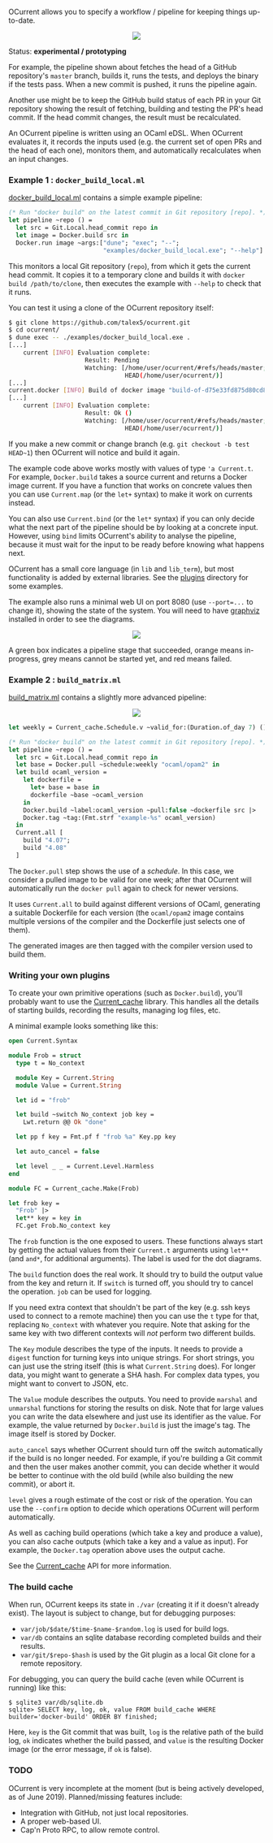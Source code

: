 OCurrent allows you to specify a workflow / pipeline for keeping things up-to-date.

<p align='center'>
  <img src="./doc/gated-deploy.svg"/>
</p>

Status: **experimental / prototyping**

For example, the pipeline shown about fetches the head of a GitHub repository's
`master` branch, builds it, runs the tests, and deploys the binary if the tests
pass. When a new commit is pushed, it runs the pipeline again.

Another use might be to keep the GitHub build status of each PR in your Git
repository showing the result of fetching, building and testing the PR's head
commit. If the head commit changes, the result must be recalculated.

An OCurrent pipeline is written using an OCaml eDSL. When OCurrent evaluates it,
it records the inputs used (e.g. the current set of open PRs and the head of each
one), monitors them, and automatically recalculates when an input changes.

### Example 1 : `docker_build_local.ml`

[docker_build_local.ml][] contains a simple example pipeline:

```ocaml
(* Run "docker build" on the latest commit in Git repository [repo]. *)
let pipeline ~repo () =
  let src = Git.Local.head_commit repo in
  let image = Docker.build src in
  Docker.run image ~args:["dune"; "exec"; "--";
                          "examples/docker_build_local.exe"; "--help"]
```

This monitors a local Git repository (`repo`), from which it gets the current head commit.
It copies it to a temporary clone and builds it with `docker build /path/to/clone`, then
executes the example with `--help` to check that it runs.

You can test it using a clone of the OCurrent repository itself:

```bash
$ git clone https://github.com/talex5/ocurrent.git
$ cd ocurrent/
$ dune exec -- ./examples/docker_build_local.exe .
[...]
    current [INFO] Evaluation complete:
                     Result: Pending
                     Watching: [/home/user/ocurrent/#refs/heads/master;
                                HEAD(/home/user/ocurrent/)]
[...]
current.docker [INFO] Build of docker image "build-of-d75e33fd875d80cd8e0cddf83904dd6d7aea12d3" succeeded
[...]
    current [INFO] Evaluation complete:
                     Result: Ok ()
                     Watching: [/home/user/ocurrent/#refs/heads/master;
                                HEAD(/home/user/ocurrent/)]
```

If you make a new commit or change branch (e.g. `git checkout -b test HEAD~1`) then OCurrent will
notice and build it again.

The example code above works mostly with values of type `'a Current.t`.
For example, `Docker.build` takes a source current and returns a Docker image current.
If you have a function that works on concrete values then you can use `Current.map`
(or the `let+` syntax) to make it work on currents instead.

You can also use `Current.bind` (or the `let*` syntax) if you can only decide
what the next part of the pipeline should be by looking at a concrete input.
However, using `bind` limits OCurrent's ability to analyse the pipeline,
because it must wait for the input to be ready before knowing what happens
next.

OCurrent has a small core language (in `lib` and `lib_term`), but most
functionality is added by external libraries. See the [plugins][] directory for
some examples.

The example also runs a minimal web UI on port 8080 (use `--port=...` to change it),
showing the state of the system. You will need to have [graphviz][] installed in order
to see the diagrams.

<p align='center'>
  <img src="./doc/example1.svg"/>
</p>

A green box indicates a pipeline stage that succeeded, orange means
in-progress, grey means cannot be started yet, and red means failed.

### Example 2 : `build_matrix.ml`

[build_matrix.ml][] contains a slightly more advanced pipeline:

<p align='center'>
  <img src="./doc/example2.svg"/>
</p>

```ocaml
let weekly = Current_cache.Schedule.v ~valid_for:(Duration.of_day 7) ()

(* Run "docker build" on the latest commit in Git repository [repo]. *)
let pipeline ~repo () =
  let src = Git.Local.head_commit repo in
  let base = Docker.pull ~schedule:weekly "ocaml/opam2" in
  let build ocaml_version =
    let dockerfile =
      let+ base = base in
      dockerfile ~base ~ocaml_version
    in
    Docker.build ~label:ocaml_version ~pull:false ~dockerfile src |>
    Docker.tag ~tag:(Fmt.strf "example-%s" ocaml_version)
  in
  Current.all [
    build "4.07";
    build "4.08"
  ]
```

The `Docker.pull` step shows the use of a *schedule*. In this case, we consider
a pulled image to be valid for one week; after that OCurrent will automatically
run the `docker pull` again to check for newer versions.

It uses `Current.all` to build against different versions of OCaml, generating
a suitable Dockerfile for each version (the `ocaml/opam2` image contains multiple
versions of the compiler and the Dockerfile just selects one of them).

The generated images are then tagged with the compiler version used to build them.

### Writing your own plugins

To create your own primitive operations (such as `Docker.build`), you'll probably want to use the [Current_cache][] library.
This handles all the details of starting builds, recording the results, managing log files, etc.

A minimal example looks something like this:

```ocaml
open Current.Syntax

module Frob = struct
  type t = No_context

  module Key = Current.String
  module Value = Current.String

  let id = "frob"

  let build ~switch No_context job key =
    Lwt.return @@ Ok "done"

  let pp f key = Fmt.pf f "frob %a" Key.pp key

  let auto_cancel = false

  let level _ _ = Current.Level.Harmless
end

module FC = Current_cache.Make(Frob)

let frob key =
  "Frob" |>
  let** key = key in
  FC.get Frob.No_context key
```

The `frob` function is the one exposed to users.
These functions always start by getting the actual values
from their `Current.t` arguments using `let**` (and `and*`, for additional arguments).
The label is used for the dot diagrams.

The `build` function does the real work.
It should try to build the output value from the key and return it.
If `switch` is turned off, you should try to cancel the operation.
`job` can be used for logging.

If you need extra context that shouldn't be part of the key
(e.g. ssh keys used to connect to a remote machine)
then you can use the `t` type for that, replacing `No_context` with whatever you require.
Note that asking for the same key with two different contexts will *not* perform two different builds.

The `Key` module describes the type of the inputs.
It needs to provide a `digest` function for turning keys into unique strings.
For short strings, you can just use the string itself (this is what `Current.String` does).
For longer data, you might want to generate a SHA hash.
For complex data types, you might want to convert to JSON, etc.

The `Value` module describes the outputs.
You need to provide `marshal` and `unmarshal` functions for storing the results on disk.
Note that for large values you can write the data elsewhere and just use its identifier as the value.
For example, the value returned by `Docker.build` is just the image's tag.
The image itself is stored by Docker.

`auto_cancel` says whether OCurrent should turn off the switch automatically if the build is no longer
needed. For example, if you're building a Git commit and then the user makes another commit, you can decide
whether it would be better to continue with the old build (while also building the new commit), or abort it.

`level` gives a rough estimate of the cost or risk of the operation.
You can use the `--confirm` option to decide which operations OCurrent will perform automatically.

As well as caching build operations (which take a key and produce a value), you can also cache outputs
(which take a key and a value as input). For example, the `Docker.tag` operation above uses the output cache.

See the [Current_cache][] API for more information.

### The build cache

When run, OCurrent keeps its state in `./var` (creating it if it doesn't already exist).
The layout is subject to change, but for debugging purposes:

- `var/job/$date/$time-$name-$random.log` is used for build logs.
- `var/db` contains an sqlite database recording completed builds and their results.
- `var/git/$repo-$hash` is used by the Git plugin as a local Git clone for a remote repository.

For debugging, you can query the build cache (even while OCurrent is running) like this:

```
$ sqlite3 var/db/sqlite.db
sqlite> SELECT key, log, ok, value FROM build_cache WHERE builder='docker-build' ORDER BY finished;
```

Here, `key` is the Git commit that was built, `log` is the relative path of the build log, `ok` indicates whether the build passed,
and `value` is the resulting Docker image (or the error message, if `ok` is false).

### TODO

OCurrent is very incomplete at the moment (but is being actively developed, as of June 2019).
Planned/missing features include:

- Integration with GitHub, not just local repositories.
- A proper web-based UI.
- Cap'n Proto RPC, to allow remote control.

[Current_cache]: https://github.com/talex5/ocurrent/blob/master/lib_cache/current_cache.mli
[build_matrix.ml]: https://github.com/talex5/ocurrent/blob/master/examples/build_matrix.ml
[docker_build_local.ml]: https://github.com/talex5/ocurrent/blob/master/examples/docker_build_local.ml
[plugins]: https://github.com/talex5/ocurrent/blob/master/plugins
[graphviz]: https://graphviz.org/
